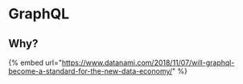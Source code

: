 # GraphQL

## Why?

{% embed url="https://www.datanami.com/2018/11/07/will-graphql-become-a-standard-for-the-new-data-economy/" %}





